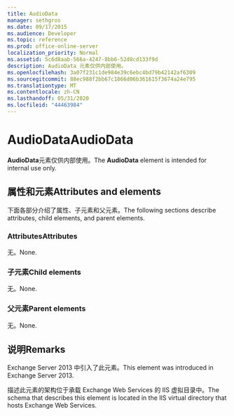```yaml
---
title: AudioData
manager: sethgros
ms.date: 09/17/2015
ms.audience: Developer
ms.topic: reference
ms.prod: office-online-server
localization_priority: Normal
ms.assetid: 5c6d8aab-566a-4247-8bb6-52d8cd133f9d
description: AudioData 元素仅供内部使用。
ms.openlocfilehash: 3a07f231c1de984e39c6ebc4bd79b42142af6309
ms.sourcegitcommit: 88ec988f2bb67c1866d06b361615f3674a24e795
ms.translationtype: MT
ms.contentlocale: zh-CN
ms.lasthandoff: 05/31/2020
ms.locfileid: "44463984"
---
```

# <a name="audiodata"></a><span data-ttu-id="632b8-103">AudioData</span><span class="sxs-lookup"><span data-stu-id="632b8-103">AudioData</span></span>

<span data-ttu-id="632b8-104">**AudioData**元素仅供内部使用。</span><span class="sxs-lookup"><span data-stu-id="632b8-104">The **AudioData** element is intended for internal use only.</span></span> 

## <a name="attributes-and-elements"></a><span data-ttu-id="632b8-105">属性和元素</span><span class="sxs-lookup"><span data-stu-id="632b8-105">Attributes and elements</span></span>

<span data-ttu-id="632b8-106">下面各部分介绍了属性、子元素和父元素。</span><span class="sxs-lookup"><span data-stu-id="632b8-106">The following sections describe attributes, child elements, and parent elements.</span></span>
  
### <a name="attributes"></a><span data-ttu-id="632b8-107">Attributes</span><span class="sxs-lookup"><span data-stu-id="632b8-107">Attributes</span></span>

<span data-ttu-id="632b8-108">无。</span><span class="sxs-lookup"><span data-stu-id="632b8-108">None.</span></span>
  
### <a name="child-elements"></a><span data-ttu-id="632b8-109">子元素</span><span class="sxs-lookup"><span data-stu-id="632b8-109">Child elements</span></span>

<span data-ttu-id="632b8-110">无。</span><span class="sxs-lookup"><span data-stu-id="632b8-110">None.</span></span>
  
### <a name="parent-elements"></a><span data-ttu-id="632b8-111">父元素</span><span class="sxs-lookup"><span data-stu-id="632b8-111">Parent elements</span></span>

<span data-ttu-id="632b8-112">无。</span><span class="sxs-lookup"><span data-stu-id="632b8-112">None.</span></span>
  
## <a name="remarks"></a><span data-ttu-id="632b8-113">说明</span><span class="sxs-lookup"><span data-stu-id="632b8-113">Remarks</span></span>

<span data-ttu-id="632b8-114">Exchange Server 2013 中引入了此元素。</span><span class="sxs-lookup"><span data-stu-id="632b8-114">This element was introduced in Exchange Server 2013.</span></span>
  
<span data-ttu-id="632b8-115">描述此元素的架构位于承载 Exchange Web Services 的 IIS 虚拟目录中。</span><span class="sxs-lookup"><span data-stu-id="632b8-115">The schema that describes this element is located in the IIS virtual directory that hosts Exchange Web Services.</span></span>
  

